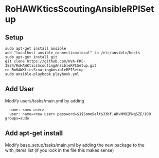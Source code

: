 # RoHAWKticsScoutingAnsibleRPISetup

## Setup
```
sudo apt-get install ansible
add "localhost ansible_connection=local" to /etc/ansible/hosts
sudo apt-get install git
git clone https://github.com/HVA-FRC-3824/RoHAWKticsScoutingAnsibleRPISetup.git
cd RoHAWKticsScoutingAnsibleRPISetup
sudo ansible-playbook playbook.yml
```
## Add User
Modify users/tasks/main.yml by adding 
```
- name: <new user>
  user: name=<new user> password=$1$SomeSalt$33bf.WRvNM0IPNqSZE/iD0 groups=sudo
```
## Add apt-get install
Modify base_setup/tasks/main.yml by adding the new package to the with_items list (if you look in the file this makes sense)
